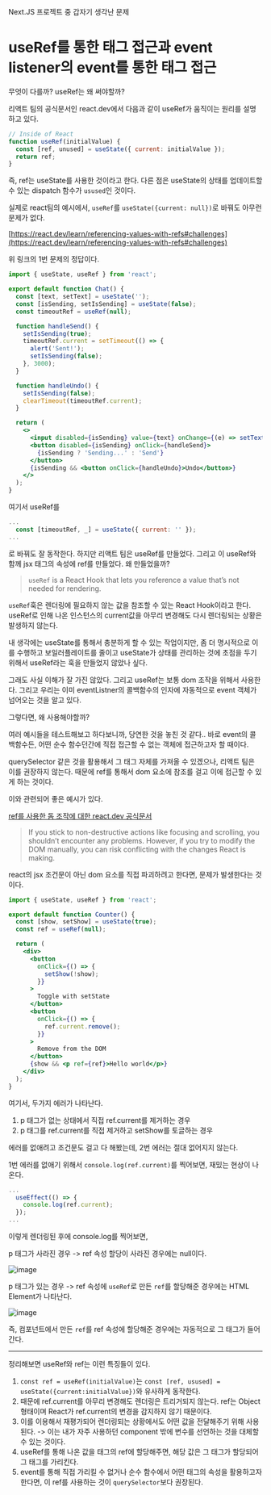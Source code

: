 Next.JS 프로젝트 중 갑자기 생각난 문제

# useRef를 통한 태그 접근과 event listener의 event를 통한 태그 접근

무엇이 다를까? useRef는 왜 써야할까?

리액트 팀의 공식문서인 react.dev에서 다음과 같이 useRef가 움직이는 원리를 설명하고 있다.

```javascript
// Inside of React
function useRef(initialValue) {
  const [ref, unused] = useState({ current: initialValue });
  return ref;
}
```

즉, ref는 useState를 사용한 것이라고 한다. 다른 점은 useState의 상태를 업데이트할 수 있는 dispatch 함수가 `usused`인 것이다.

실제로 react팀의 예시에서, `useRef`를 `useState({current: null})`로 바꿔도 아무런 문제가 없다.

[https://react.dev/learn/referencing-values-with-refs#challenges](https://react.dev/learn/referencing-values-with-refs#challenges)

위 링크의 1번 문제의 정답이다.

```jsx
import { useState, useRef } from 'react';

export default function Chat() {
  const [text, setText] = useState('');
  const [isSending, setIsSending] = useState(false);
  const timeoutRef = useRef(null);

  function handleSend() {
    setIsSending(true);
    timeoutRef.current = setTimeout(() => {
      alert('Sent!');
      setIsSending(false);
    }, 3000);
  }

  function handleUndo() {
    setIsSending(false);
    clearTimeout(timeoutRef.current);
  }

  return (
    <>
      <input disabled={isSending} value={text} onChange={(e) => setText(e.target.value)} />
      <button disabled={isSending} onClick={handleSend}>
        {isSending ? 'Sending...' : 'Send'}
      </button>
      {isSending && <button onClick={handleUndo}>Undo</button>}
    </>
  );
}
```

여기서 useRef를

```jsx
...
  const [timeoutRef, _] = useState({ current: '' });
...
```

로 바꿔도 잘 동작한다. 하지만 리액트 팀은 useRef를 만들었다. 그리고 이 useRef와 함께 jsx 태그의 속성에 ref를 만들었다. 왜 만들었을까?

> `useRef` is a React Hook that lets you reference a value that’s not needed for rendering.

`useRef`훅은 렌더링에 필요하지 않는 값을 참조할 수 있는 React Hook이라고 한다. useRef로 인해 나온 인스턴스의 current값을 아무리 변경해도 다시 렌더링되는 상황은 발생하지 않는다.

내 생각에는 useState를 통해서 충분하게 할 수 있는 작업이지만, 좀 더 명시적으로 이를 수행하고 보일러플레이트를 줄이고 useState가 상태를 관리하는 것에 초점을 두기 위해서 useRef라는 훅을 만들었지 않았나 싶다.

그래도 사실 이해가 잘 가진 않았다. 그리고 useRef는 보통 dom 조작을 위해서 사용한다. 그리고 우리는 이미 eventListner의 콜백함수의 인자에 자동적으로 event 객체가 넘어오는 것을 알고 있다.

그렇다면, 왜 사용해야할까?

여러 예시들을 테스트해보고 하다보니까, 당연한 것을 놓친 것 같다.. 바로 event의 콜백함수든, 어떤 순수 함수던간에 직접 접근할 수 없는 객체에 접근하고자 할 때이다.

querySelector 같은 것을 활용해서 그 태그 자체를 가져올 수 있겠으나, 리액트 팀은 이를 권장하지 않는다. 때문에 ref를 통해서 dom 요소에 참조를 걸고 이에 접근할 수 있게 하는 것이다.

이와 관련되어 좋은 예시가 있다.

[ref를 사용한 돔 조작에 대한 react.dev 공식문서](https://react.dev/learn/manipulating-the-dom-with-refs#best-practices-for-dom-manipulation-with-refs)

> If you stick to non-destructive actions like focusing and scrolling, you shouldn’t encounter any problems. However, if you try to modify the DOM manually, you can risk conflicting with the changes React is making.

react의 jsx 조건문이 아닌 dom 요소를 직접 파괴하려고 한다면, 문제가 발생한다는 것이다.

```jsx
import { useState, useRef } from 'react';

export default function Counter() {
  const [show, setShow] = useState(true);
  const ref = useRef(null);

  return (
    <div>
      <button
        onClick={() => {
          setShow(!show);
        }}
      >
        Toggle with setState
      </button>
      <button
        onClick={() => {
          ref.current.remove();
        }}
      >
        Remove from the DOM
      </button>
      {show && <p ref={ref}>Hello world</p>}
    </div>
  );
}
```

여기서, 두가지 에러가 나타난다.

1. p 태그가 없는 상태에서 직접 ref.current를 제거하는 경우
2. p 태그를 ref.current를 직접 제거하고 setShow를 토글하는 경우

에러를 없애려고 조건문도 걸고 다 해봤는데, 2번 에러는 절대 없어지지 않는다.

1번 에러를 없애기 위해서 `console.log(ref.current)`를 찍어보면, 재밌는 현상이 나온다.

```jsx
...
  useEffect(() => {
    console.log(ref.current);
  });
...
```

이렇게 렌더링된 후에 console.log를 찍어보면,

p 태그가 사라진 경우 -> ref 속성 할당이 사라진 경우에는 null이다.

![image](https://github.com/vinitus/my-blog/assets/97886013/05e4624a-da0b-47c9-83b3-9666508649a1)

p 태그가 있는 경우 -> ref 속성에 `useRef`로 만든 `ref`를 할당해준 경우에는 HTML Element가 나타난다.

![image](https://github.com/vinitus/my-blog/assets/97886013/dce41a2c-cc8c-4979-bc8b-94396fc1b44d)

즉, 컴포넌트에서 만든 `ref`를 ref 속성에 할당해준 경우에는 자동적으로 그 태그가 들어간다.

---

정리해보면 useRef와 ref는 이런 특징들이 있다.

1. `const ref = useRef(initialValue)`는 `const [ref, usused] = useState({current:initialValue})`와 유사하게 동작한다.
2. 때문에 ref.current를 아무리 변경해도 렌더링은 트리거되지 않는다. ref는 Object 형태이며 React가 ref.current의 변경을 감지하지 않기 때문이다.
3. 이를 이용해서 재평가되어 렌더링되는 상황에서도 어떤 값을 전달해주기 위해 사용된다. -> 이는 내가 자주 사용하던 component 밖에 변수를 선언하는 것을 대체할 수 있는 것이다.
4. useRef를 통해 나온 값을 태그의 ref에 할당해주면, 해당 값은 그 태그가 할당되어 그 태그를 가리킨다.
5. event를 통해 직접 가리킬 수 없거나 순수 함수에서 어떤 태그의 속성을 활용하고자 한다면, 이 ref를 사용하는 것이 `querySelector`보다 권장된다.
